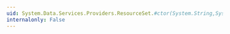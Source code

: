 ```yaml
---
uid: System.Data.Services.Providers.ResourceSet.#ctor(System.String,System.Data.Services.Providers.ResourceType)
internalonly: False
---
```


